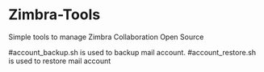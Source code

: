 # Zimbra-Tools
Simple tools to manage Zimbra Collaboration Open Source

#account_backup.sh is used to backup mail account.
#account_restore.sh is used to restore mail account
